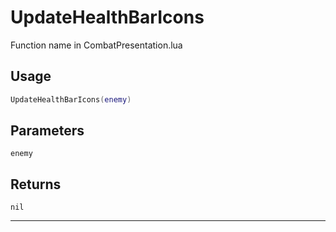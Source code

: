 # UpdateHealthBarIcons
Function name in CombatPresentation.lua
## Usage
```lua
UpdateHealthBarIcons(enemy)
```
## Parameters
`enemy`
## Returns
`nil`

---